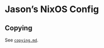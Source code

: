 <!--
SPDX-License-Identifier: CC0-1.0
SPDX-FileCopyrightText: 2024 Jason Yundt <jason@jasonyundt.email>
-->

# Jason’s NixOS Config

## Copying

See [`copying.md`](./copying.md).
